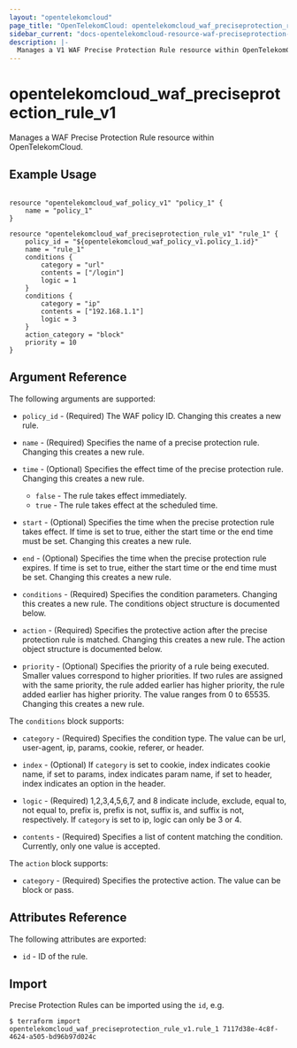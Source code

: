 ```yaml
---
layout: "opentelekomcloud"
page_title: "OpenTelekomCloud: opentelekomcloud_waf_preciseprotection_rule_v1"
sidebar_current: "docs-opentelekomcloud-resource-waf-preciseprotection-rule-v1"
description: |-
  Manages a V1 WAF Precise Protection Rule resource within OpenTelekomCloud.
---
```


# opentelekomcloud_waf_preciseprotection_rule_v1

Manages a WAF Precise Protection Rule resource within OpenTelekomCloud.

## Example Usage

```hcl

resource "opentelekomcloud_waf_policy_v1" "policy_1" {
	name = "policy_1"
}

resource "opentelekomcloud_waf_preciseprotection_rule_v1" "rule_1" {
	policy_id = "${opentelekomcloud_waf_policy_v1.policy_1.id}"
	name = "rule_1"
	conditions {
		category = "url"
		contents = ["/login"]
		logic = 1
	}
	conditions {
		category = "ip"
		contents = ["192.168.1.1"]
		logic = 3
	}
	action_category = "block"
	priority = 10
}

```

## Argument Reference

The following arguments are supported:

* `policy_id` - (Required) The WAF policy ID. Changing this creates a new rule.

* `name` - (Required) Specifies the name of a precise protection rule. Changing this creates a new rule.

* `time` - (Optional) Specifies the effect time of the precise protection rule. Changing this creates a new rule.
	* `false` - The rule takes effect immediately.
	* `true` - The rule takes effect at the scheduled time.

* `start` - (Optional) Specifies the time when the precise protection rule takes effect. If time is set to true,
	either the start time or the end time must be set. Changing this creates a new rule.

* `end` - (Optional) Specifies the time when the precise protection rule expires. If time is set to true,
	either the start time or the end time must be set. Changing this creates a new rule.

* `conditions` - (Required) Specifies the condition parameters. Changing this creates a new rule.
	The conditions object structure is documented below.

* `action` - (Required) Specifies the protective action after the precise protection rule is matched.
	Changing this creates a new rule. The action object structure is documented below.

* `priority` - (Optional) Specifies the priority of a rule being executed. Smaller values correspond to higher priorities.
	If two rules are assigned with the same priority, the rule added earlier has higher priority, the rule added earlier
	has higher priority. The value ranges from 0 to 65535. Changing this creates a new rule.

The `conditions` block supports:

* `category` - (Required) Specifies the condition type. The value can be url, user-agent, ip, params, cookie, referer, or header.

* `index` - (Optional) If `category` is set to cookie, index indicates cookie name, if set to params, index indicates param name,
	if set to header, index indicates an option in the header.

* `logic` - (Required) 1,2,3,4,5,6,7, and 8 indicate include, exclude, equal to, not equal to, prefix is, prefix is not, suffix is,
	and suffix is not, respectively. If `category` is set to ip, logic can only be 3 or 4.

* `contents` - (Required) Specifies a list of content matching the condition. Currently, only one value is accepted.

The `action` block supports:

* `category` - (Required) Specifies the protective action. The value can be block or pass.


## Attributes Reference

The following attributes are exported:

* `id` -  ID of the rule.

## Import

Precise Protection Rules can be imported using the `id`, e.g.

```
$ terraform import opentelekomcloud_waf_preciseprotection_rule_v1.rule_1 7117d38e-4c8f-4624-a505-bd96b97d024c
```
